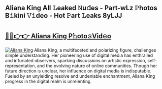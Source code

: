 ## Aliana King All 𝙻eaked 𝙽u𝚍es - Part-wLz 𝙿hotos B𝚒kini 𝚅𝚒deo - Hot 𝙿art 𝙻eaks 8yLJJ

# <h2><a href="http://ld0r7ic.urlbe.top/?page=Aliana+King">🔗🔗👉👉 Aliana King P𝚑oto𝚜Vid𝚎o</a></h2>

[![Aliana King](https://i.imgur.com/eBuTRDB.gif)](http://ld0r7ic.urlbe.top/?page=Aliana+King)
Aliana King, a multifaceted and polarizing figure, challenges simple understanding. Her pioneering use of digital media has enthralled and infuriated observers, sparking discussions on artistic expression, self-representation, and the evolving nature of online communities. Though her future direction is unclear, her influence on digital media is indisputable. Fueled by an unyielding resolve and undeniable enchantment, Aliana King progress in the digital realm is unrelenting.
